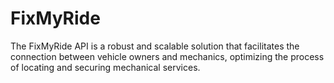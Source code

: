 # FixMyRide
The FixMyRide API is a robust and scalable solution that facilitates the connection between vehicle owners and mechanics, optimizing the process of locating and securing mechanical services.
